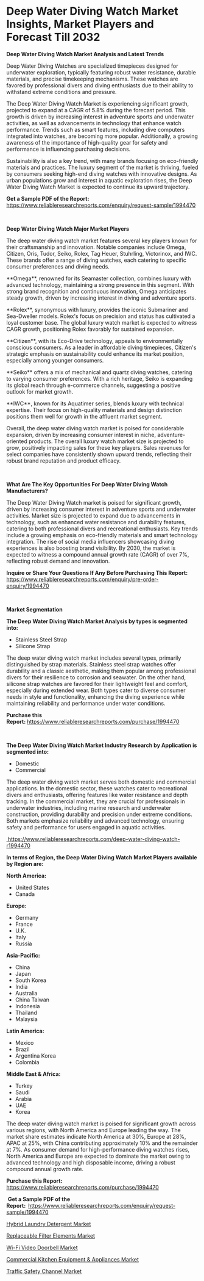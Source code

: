 <p><h1>Deep Water Diving Watch Market Insights, Market Players and Forecast Till 2032</h1></p><p><strong>Deep Water Diving Watch Market Analysis and Latest Trends</strong></p>
<p><p>Deep Water Diving Watches are specialized timepieces designed for underwater exploration, typically featuring robust water resistance, durable materials, and precise timekeeping mechanisms. These watches are favored by professional divers and diving enthusiasts due to their ability to withstand extreme conditions and pressure. </p><p>The Deep Water Diving Watch Market is experiencing significant growth, projected to expand at a CAGR of 5.8% during the forecast period. This growth is driven by increasing interest in adventure sports and underwater activities, as well as advancements in technology that enhance watch performance. Trends such as smart features, including dive computers integrated into watches, are becoming more popular. Additionally, a growing awareness of the importance of high-quality gear for safety and performance is influencing purchasing decisions. </p><p>Sustainability is also a key trend, with many brands focusing on eco-friendly materials and practices. The luxury segment of the market is thriving, fueled by consumers seeking high-end diving watches with innovative designs. As urban populations grow and interest in aquatic exploration rises, the Deep Water Diving Watch Market is expected to continue its upward trajectory.</p></p>
<p><strong>Get a Sample PDF of the Report:&nbsp;</strong> <a href="https://www.reliableresearchreports.com/enquiry/request-sample/1994470?utm_campaign=10&utm_medium=2&utm_source=Github&utm_content=ia&utm_term=10022025&utm_id=deep-water-diving-watch">https://www.reliableresearchreports.com/enquiry/request-sample/1994470</a></p>
<p>&nbsp;</p>
<p><strong>Deep Water Diving Watch Major Market Players</strong></p>
<p><p>The deep water diving watch market features several key players known for their craftsmanship and innovation. Notable companies include Omega, Citizen, Oris, Tudor, Seiko, Rolex, Tag Heuer, Stuhrling, Victorinox, and IWC. These brands offer a range of diving watches, each catering to specific consumer preferences and diving needs.</p><p>**Omega**, renowned for its Seamaster collection, combines luxury with advanced technology, maintaining a strong presence in this segment. With strong brand recognition and continuous innovation, Omega anticipates steady growth, driven by increasing interest in diving and adventure sports.</p><p>**Rolex**, synonymous with luxury, provides the iconic Submariner and Sea-Dweller models. Rolex's focus on precision and status has cultivated a loyal customer base. The global luxury watch market is expected to witness CAGR growth, positioning Rolex favorably for sustained expansion.</p><p>**Citizen**, with its Eco-Drive technology, appeals to environmentally conscious consumers. As a leader in affordable diving timepieces, Citizen's strategic emphasis on sustainability could enhance its market position, especially among younger consumers.</p><p>**Seiko** offers a mix of mechanical and quartz diving watches, catering to varying consumer preferences. With a rich heritage, Seiko is expanding its global reach through e-commerce channels, suggesting a positive outlook for market growth.</p><p>**IWC**, known for its Aquatimer series, blends luxury with technical expertise. Their focus on high-quality materials and design distinction positions them well for growth in the affluent market segment.</p><p>Overall, the deep water diving watch market is poised for considerable expansion, driven by increasing consumer interest in niche, adventure-oriented products. The overall luxury watch market size is projected to grow, positively impacting sales for these key players. Sales revenues for select companies have consistently shown upward trends, reflecting their robust brand reputation and product efficacy.</p></p>
<p>&nbsp;</p>
<p><strong>What Are The Key Opportunities For Deep Water Diving Watch Manufacturers?</strong></p>
<p><p>The Deep Water Diving Watch market is poised for significant growth, driven by increasing consumer interest in adventure sports and underwater activities. Market size is projected to expand due to advancements in technology, such as enhanced water resistance and durability features, catering to both professional divers and recreational enthusiasts. Key trends include a growing emphasis on eco-friendly materials and smart technology integration. The rise of social media influencers showcasing diving experiences is also boosting brand visibility. By 2030, the market is expected to witness a compound annual growth rate (CAGR) of over 7%, reflecting robust demand and innovation.</p></p>
<p><strong>Inquire or Share Your Questions If Any Before Purchasing This Report:</strong> <a href="https://www.reliableresearchreports.com/enquiry/pre-order-enquiry/1994470?utm_campaign=10&utm_medium=2&utm_source=Github&utm_content=ia&utm_term=10022025&utm_id=deep-water-diving-watch">https://www.reliableresearchreports.com/enquiry/pre-order-enquiry/1994470</a></p>
<p>&nbsp;</p>
<p><strong>Market Segmentation</strong></p>
<p><strong>The Deep Water Diving Watch Market Analysis by types is segmented into:</strong></p>
<p><ul><li>Stainless Steel Strap</li><li>Silicone Strap</li></ul></p>
<p><p>The deep water diving watch market includes several types, primarily distinguished by strap materials. Stainless steel strap watches offer durability and a classic aesthetic, making them popular among professional divers for their resilience to corrosion and seawater. On the other hand, silicone strap watches are favored for their lightweight feel and comfort, especially during extended wear. Both types cater to diverse consumer needs in style and functionality, enhancing the diving experience while maintaining reliability and performance under water conditions.</p></p>
<p><strong>Purchase this Report:&nbsp;</strong><a href="https://www.reliableresearchreports.com/purchase/1994470?utm_campaign=10&utm_medium=2&utm_source=Github&utm_content=ia&utm_term=10022025&utm_id=deep-water-diving-watch">https://www.reliableresearchreports.com/purchase/1994470</a></p>
<p>&nbsp;</p>
<p><strong>The Deep Water Diving Watch Market Industry Research by Application is segmented into:</strong></p>
<p><ul><li>Domestic</li><li>Commercial</li></ul></p>
<p><p>The deep water diving watch market serves both domestic and commercial applications. In the domestic sector, these watches cater to recreational divers and enthusiasts, offering features like water resistance and depth tracking. In the commercial market, they are crucial for professionals in underwater industries, including marine research and underwater construction, providing durability and precision under extreme conditions. Both markets emphasize reliability and advanced technology, ensuring safety and performance for users engaged in aquatic activities.</p></p>
<p><a href="https://www.reliableresearchreports.com/deep-water-diving-watch-r1994470?utm_campaign=10&utm_medium=2&utm_source=Github&utm_content=ia&utm_term=10022025&utm_id=deep-water-diving-watch">&nbsp;https://www.reliableresearchreports.com/deep-water-diving-watch-r1994470</a></p>
<p><strong>In terms of Region, the Deep Water Diving Watch Market Players available by Region are:</strong></p>
<p>
    <p> <strong> North America: </strong>
        <ul>
            <li>United States</li>
            <li>Canada</li>
        </ul>
        </p> 
    <p> <strong> Europe: </strong>
        <ul>
            <li>Germany</li>
            <li>France</li>
            <li>U.K.</li>
            <li>Italy</li>
            <li>Russia</li>
        </ul>
        </p> 
    <p> <strong> Asia-Pacific: </strong>
        <ul>
            <li>China</li>
            <li>Japan</li>
            <li>South Korea</li>
            <li>India</li>
            <li>Australia</li>
            <li>China Taiwan</li>
            <li>Indonesia</li>
            <li>Thailand</li>
            <li>Malaysia</li>
        </ul>
        </p> 
    <p> <strong> Latin America: </strong>
        <ul>
            <li>Mexico</li>
            <li>Brazil</li>
            <li>Argentina Korea</li>
            <li>Colombia</li>
        </ul>
        </p> 
    <p> <strong> Middle East & Africa: </strong>
        <ul>
            <li>Turkey</li>
            <li>Saudi</li>
            <li>Arabia</li>
            <li>UAE</li>
            <li>Korea</li>
        </ul>
    </p>
    </p>
<p><p>The deep water diving watch market is poised for significant growth across various regions, with North America and Europe leading the way. The market share estimates indicate North America at 30%, Europe at 28%, APAC at 25%, with China contributing approximately 10% and the remainder at 7%. As consumer demand for high-performance diving watches rises, North America and Europe are expected to dominate the market owing to advanced technology and high disposable income, driving a robust compound annual growth rate.</p></p>
<p><strong>Purchase this Report: </strong><a href="https://www.reliableresearchreports.com/purchase/1994470?utm_campaign=10&utm_medium=2&utm_source=Github&utm_content=ia&utm_term=10022025&utm_id=deep-water-diving-watch">https://www.reliableresearchreports.com/purchase/1994470</a></p>
<p>&nbsp;<strong>Get a Sample PDF of the Report:&nbsp;&nbsp;</strong><a href="https://www.reliableresearchreports.com/enquiry/request-sample/1994470?utm_campaign=10&utm_medium=2&utm_source=Github&utm_content=ia&utm_term=10022025&utm_id=deep-water-diving-watch">https://www.reliableresearchreports.com/enquiry/request-sample/1994470</a></p>
<p><strong></strong></p>
<p><p><a href="https://github.com/tselahiara/Market-Research-Report-List-1/blob/main/hybrid-laundry-detergent-market.md?utm_campaign=10&utm_medium=2&utm_source=Github&utm_content=ia&utm_term=10022025&utm_id=deep-water-diving-watch">Hybrid Laundry Detergent Market</a></p><p><a href="https://github.com/berbelsagwan/Market-Research-Report-List-1/blob/main/replaceable-filter-elements-market.md?utm_campaign=10&utm_medium=2&utm_source=Github&utm_content=ia&utm_term=10022025&utm_id=deep-water-diving-watch">Replaceable Filter Elements Market</a></p><p><a href="https://github.com/boyermaragaret8392/Market-Research-Report-List-1/blob/main/wi-fi-video-doorbell-market.md?utm_campaign=10&utm_medium=2&utm_source=Github&utm_content=ia&utm_term=10022025&utm_id=deep-water-diving-watch">Wi-Fi Video Doorbell Market</a></p><p><a href="https://github.com/waverlyam689/Market-Research-Report-List-1/blob/main/commercial-kitchen-equipment-appliances-market.md?utm_campaign=10&utm_medium=2&utm_source=Github&utm_content=ia&utm_term=10022025&utm_id=deep-water-diving-watch">Commercial Kitchen Equipment & Appliances Market</a></p><p><a href="https://github.com/anuellaruska/Market-Research-Report-List-1/blob/main/traffic-safety-channel-market.md?utm_campaign=10&utm_medium=2&utm_source=Github&utm_content=ia&utm_term=10022025&utm_id=deep-water-diving-watch">Traffic Safety Channel Market</a></p></p>